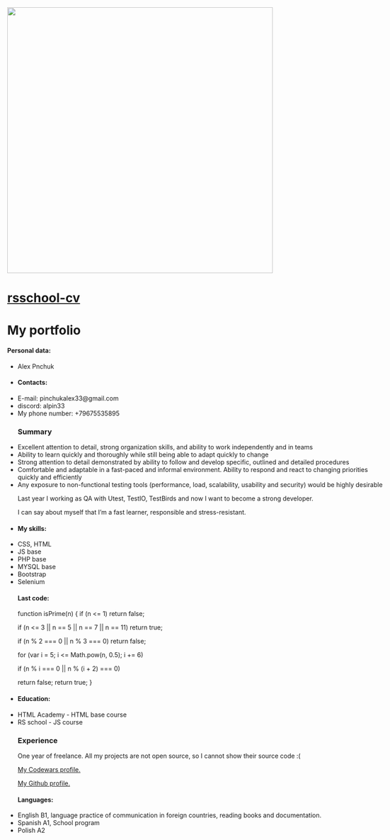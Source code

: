 <html>
 <head>
  <meta charset="utf-8" />
  <title>HTML, CSS & Git Basics</title>
  <style>
  body{
  max-width:11024px;
  }
  </style>
 </head>
 <body>
  <body>
    <div class="container-lg px-3 my-5 markdown-body"> 
     <img src = "https://habrastorage.org/webt/wa/9j/sh/wa9jshopea6r9oyolivzvgarjvu.jpeg" width = "600px">
      <h1><a href="https://alpin33.github.io/rsschool-cv/">rsschool-cv</a></h1>
      <h1 id="my-portfolio">My portfolio</h1>
      <h4 id="personal-data">Personal data:<a class="anchorjs-link " href="#personal-data" aria-label="Anchor" data-anchorjs-icon="" style="font: 1em / 1 anchorjs-icons; padding-left: 0.375em;"></a></h4>
    <ul>
      <li> Alex Pnchuk </li>
     <li> <h4 id="contacts" > Contacts:<a class="anchorjs-link " href="#contacts" aria-label="Anchor" data-anchorjs-icon="" style="font: 1em / 1 anchorjs-icons; padding-left: 0.375em;"></a></h4></li>
      <li>E-mail: pinchukalex33@gmail.com </li>
       <li>discord: alpin33 </li>
      <li>My phone number: +79675535895 </li>
     <h3 id="summary">Summary</h3>
      <li>Excellent attention to detail, strong organization skills, and ability to work independently and in teams</li>
      <li>Ability to learn quickly and thoroughly while still being able to adapt quickly to change</li>
      <li>Strong attention to detail demonstrated by ability to follow and develop specific, outlined and detailed procedures</li>
      <li>Comfortable and adaptable in a fast-paced and informal environment. Ability to respond and react to changing priorities quickly and efficiently</li>
      <li>Any exposure to non-functional testing tools (performance, load, scalability, usability and security) would be highly desirable</li>
<p>Last year I working as QA with Utest, TestIO, TestBirds and now I want to become a strong developer.</p><p>I can say about myself that I’m a fast learner, responsible and stress-resistant.</p>
      <li><h4 id="my-skills">My skills:<a class="anchorjs-link " href="#my-skills" aria-label="Anchor" data-anchorjs-icon="" style="font: 1em / 1 anchorjs-icons; padding-left: 0.375em;"></a></h4></li>
      <li>CSS, HTML</li>
      <li>JS base</li>
      <li>PHP base</li>
      <li>MYSQL base</li>
      <li>Bootstrap</li>
     <li>Selenium</li>
      <h4 id="last-code">Last code:<a class="anchorjs-link " href="#last-code" aria-label="Anchor" data-anchorjs-icon="" style="font: 1em / 1 anchorjs-icons; padding-left: 0.375em;"></a></h4>
      <p>function isPrime(n) {
        if (n <= 1)
          return false;</p>
          <p>if (n <= 3 || n == 5 || n == 7 || n == 11)
          return true;</p>
        <p>if (n % 2 === 0 || n % 3 === 0)
          return false;</p> 
          <p>for (var i = 5; i <= Math.pow(n, 0.5); i += 6)</p> 
          <p>if (n % i === 0 || n % (i + 2) === 0)</p>
           <p>return false;
        return true;
      }</p> 
  <li><h4 id="education">Education:<a class="anchorjs-link " href="#education" aria-label="Anchor" data-anchorjs-icon="" style="font: 1em / 1 anchorjs-icons; padding-left: 0.375em;"></a></h4>
      </li><li>HTML Academy - HTML base course</li>
      <li>RS school - JS course</li>
   <h3 id="experience">Experience</h3>
<p>One year of freelance. All my projects are not open source, so I cannot show their source code :(</p>      
      <p><a href=https://www.codewars.com/users/alpin33>My Codewars profile.</a> </p>
      <p><a href=https://github.com/alpin33>My Github profile.</a> </p>     
      <h4 id="Languages"> Languages:<a class="anchorjs-link " href="#languages" aria-label="Anchor" data-anchorjs-icon="" style="font: 1em / 1 anchorjs-icons; padding-left: 0.375em;"></a></h4>
      <li>English B1, language practice of communication in foreign countries, reading books and documentation.</li>
      <li>Spanish A1, School program</li>
      <li>Polish A2</li>
    </ul>    
    </div>
   <script src="https://cdnjs.cloudflare.com/ajax/libs/anchor-js/4.1.0/anchor.min.js" integrity="sha256-lZaRhKri35AyJSypXXs4o6OPFTbTmUoltBbDCbdzegg=" crossorigin="anonymous"></script>
   <script>anchors.add();</script>
</body>
 </body>
</html>
